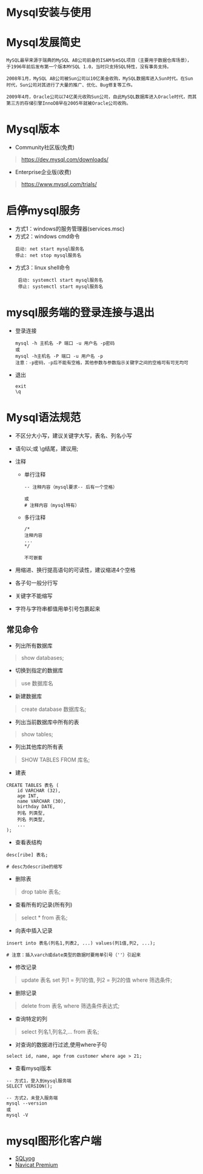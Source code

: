 Mysql安装与使用
==

# Mysql发展简史
```text
MySQL最早来源于瑞典的MySQL AB公司前身的ISAM与mSQL项目（主要用于数据仓库场景），
于1996年前后发布第一个版本MYSQL 1.0，当时只支持SQL特性，没有事务支持。

2008年1月，MySQL AB公司被Sun公司以10亿美金收购，MySQL数据库进入Sun时代。在Sun时代，Sun公司对其进行了大量的推广、优化、Bug修复等工作。

2009年4月，Oracle公司以74亿美元收购Sun公司，自此MySQL数据库进入Oracle时代，而其第三方的存储引擎InnoDB早在2005年就被Oracle公司收购。
```

# Mysql版本
* Community社区版(免费)
>https://dev.mysql.com/downloads/
* Enterprise企业版(收费)
>https://www.mysql.com/trials/

# 启停mysql服务
* 方式1：windows的服务管理器(services.msc)
* 方式2：windows cmd命令
    ```text
    启动: net start mysql服务名
    停止: net stop mysql服务名
    ```
* 方式3：linux shell命令
    ```text
     启动: systemctl start mysql服务名
     停止: systemctl start mysql服务名
    ```
# mysql服务端的登录连接与退出
* 登录连接
    ```text
    mysql -h 主机名 -P 端口 -u 用户名 -p密码
    或
    mysql -h主机名 -P 端口 -u 用户名 -p
    注意：-p密码，-p后不能有空格，其他参数与参数指示关键字之间的空格可有可无均可
    ```
* 退出
    ```text
    exit
    \q
    ```

# Mysql语法规范
* 不区分大小写，建议关键字大写，表名、列名小写
* 语句以;或 \g结尾，建议用;
* 注释
    * 单行注释
        ```text
        -- 注释内容（mysql要求-- 后有一个空格）
        
        或
        # 注释内容（mysql特有）
        ```
    * 多行注释
        ```text
        /*
        注释内容
        ...
        */

        不可嵌套
        ```
        
* 用缩进、换行提高语句的可读性，建议缩进4个空格
* 各子句一般分行写
* 关键字不能缩写
* 字符与字符串都值用单引号包裹起来

## 常见命令
* 列出所有数据库
>show databases;

* 切换到指定的数据库
>use 数据库名

* 新建数据库
>create database 数据库名;

* 列出当前数据库中所有的表
>show tables;

* 列出其他库的所有表
>SHOW TABLES FROM 库名;

* 建表
```text
CREATE TABLES 表名 (
    id VARCHAR (32),
    age INT,
    name VARCHAR (30),
    birthday DATE,
    列名 列类型,
    列名 列类型,
    ...
);

```

* 查看表结构
```text
desc[ribe] 表名;

# desc为describe的缩写
``` 

* 删除表
>drop table 表名;

* 查看所有的记录(所有列)
>select * from 表名;

* 向表中插入记录
```text
insert into 表名(列名1,列表2, ...) values(列1值,列2, ...);

# 注意：插入varch或date类型的数据时要用单引号（''）引起来
```

* 修改记录
>update 表名 set 列1 = 列1的值, 列2 = 列2的值 where 筛选条件;

* 删除记录
>delete from 表名 where 筛选条件表达式;

* 查询特定的列
>select 列名1,列名2,... from 表名;

* 对查询的数据进行过滤,使用where子句
```text
select id, name, age from customer where age > 21;
```

* 查看mysql版本
```text
-- 方式1，登入到mysql服务端
SELECT VERSION();

-- 方式2，未登入服务端
mysql --version
或
mysql -V

```

# mysql图形化客户端
* [SQLyog](SQLYog.md)
* [Navicat Premium](NavicatPremium.md)

  